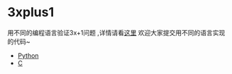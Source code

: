 # 3xplus1
用不同的编程语言验证3x+1问题 ,详情请看[这里](/readme.ipynb)
欢迎大家提交用不同的语言实现的代码~
* [Python](/threexp1.py)
* [C](/threexp1.c)
